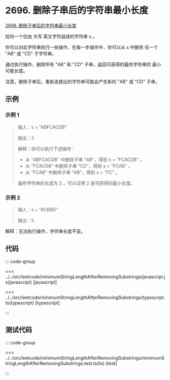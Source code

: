 # 2696. 删除子串后的字符串最小长度

[2696. 删除子串后的字符串最小长度](https://leetcode.cn/problems/minimum-string-length-after-removing-substrings/)

给你一个仅由 大写 英文字符组成的字符串 s 。

你可以对此字符串执行一些操作，在每一步操作中，你可以从 s 中删除 任一个 "AB" 或 "CD" 子字符串。

通过执行操作，删除所有 "AB" 和 "CD" 子串，返回可获得的最终字符串的 最小 可能长度。

注意，删除子串后，重新连接出的字符串可能会产生新的 "AB" 或 "CD" 子串。

## 示例

### 示例 1

> 输入：s = "ABFCACDB"
>
> 输出：2
>
> 解释：你可以执行下述操作：
>
> - 从 "ABFCACDB" 中删除子串 "AB"，得到 s = "FCACDB" 。
> - 从 "FCACDB" 中删除子串 "CD"，得到 s = "FCAB" 。
> - 从 "FCAB" 中删除子串 "AB"，得到 s = "FC" 。
>
> 最终字符串的长度为 2 。可以证明 2 是可获得的最小长度。

### 示例 2

> 输入：s = "ACBBD"
>
> 输出：5

解释：无法执行操作，字符串长度不变。

## 代码

::: code-group

<<< ../../src/leetcode/minimumStringLengthAfterRemovingSubstrings/javascript.js{javascript} [javascript]

<<< ../../src/leetcode/minimumStringLengthAfterRemovingSubstrings/typescript.ts{typescript} [typescript]

:::

## 测试代码

::: code-group

<<< ../../src/leetcode/minimumStringLengthAfterRemovingSubstrings/minimumStringLengthAfterRemovingSubstrings.test.ts{ts} [test]

:::
